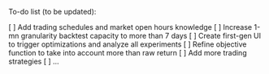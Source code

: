 To-do list (to be updated):

[ ] Add trading schedules and market open hours knowledge
[ ] Increase 1-mn granularity backtest capacity to more than 7 days
[ ] Create first-gen UI to trigger optimizations and analyze all experiments
[ ] Refine objective function to take into account more than raw return
[ ] Add more trading strategies
[ ] ...
